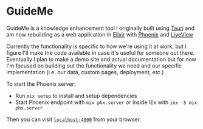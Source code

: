 # GuideMe

GuideMe is a knowledge enhancement tool I originally built using [Tauri](https://tauri.app/)
and am now rebuilding as a web application in [Elixir](https://elixir-lang.org/) with 
[Phoenix](https://phoenixframework.org/) and [LiveView](https://github.com/phoenixframework/phoenix_live_view)

Currently the functionality is specific to how we're using it at work, but I figure I'll 
make the code available in case it's useful for someone out there. Eventually I plan to make 
a demo site and actual documentation but for now I'm focused on building out the functionality 
we need and our specific implementation (i.e. our data, custom pages, deployment, etc.) 

To start the Phoenix server:

  * Run `mix setup` to install and setup dependencies
  * Start Phoenix endpoint with `mix phx.server` or inside IEx with `iex -S mix phx.server`

Then you can visit [`localhost:4000`](http://localhost:4000) from your browser.
